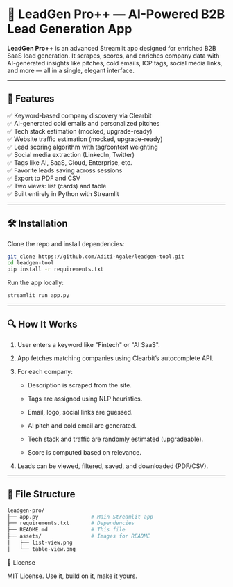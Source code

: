 # 🚀 LeadGen Pro++ — AI-Powered B2B Lead Generation App

**LeadGen Pro++** is an advanced Streamlit app designed for enriched B2B SaaS lead generation. It scrapes, scores, and enriches company data with AI-generated insights like pitches, cold emails, ICP tags, social media links, and more — all in a single, elegant interface.

---

## 🎯 Features

✅ Keyword-based company discovery via Clearbit  
✅ AI-generated cold emails and personalized pitches  
✅ Tech stack estimation (mocked, upgrade-ready)  
✅ Website traffic estimation (mocked, upgrade-ready)  
✅ Lead scoring algorithm with tag/context weighting  
✅ Social media extraction (LinkedIn, Twitter)  
✅ Tags like AI, SaaS, Cloud, Enterprise, etc.  
✅ Favorite leads saving across sessions  
✅ Export to PDF and CSV  
✅ Two views: list (cards) and table  
✅ Built entirely in Python with Streamlit  

---


## 🛠️ Installation

Clone the repo and install dependencies:

```bash
git clone https://github.com/Aditi-Agale/leadgen-tool.git
cd leadgen-tool
pip install -r requirements.txt
```
Run the app locally:

```bash
streamlit run app.py
```
---
## 🔍 How It Works
1. User enters a keyword like "Fintech" or "AI SaaS".

2. App fetches matching companies using Clearbit’s autocomplete API.

3. For each company:

   - Description is scraped from the site.

   - Tags are assigned using NLP heuristics.

   - Email, logo, social links are guessed.

   - AI pitch and cold email are generated.

   - Tech stack and traffic are randomly estimated (upgradeable).

   - Score is computed based on relevance.

4. Leads can be viewed, filtered, saved, and downloaded (PDF/CSV).

---
## 📁 File Structure
```bash
leadgen-pro/
├── app.py                 # Main Streamlit app
├── requirements.txt       # Dependencies
├── README.md              # This file
├── assets/                # Images for README
│   ├── list-view.png
│   └── table-view.png
```
📜 License

MIT License. Use it, build on it, make it yours.

